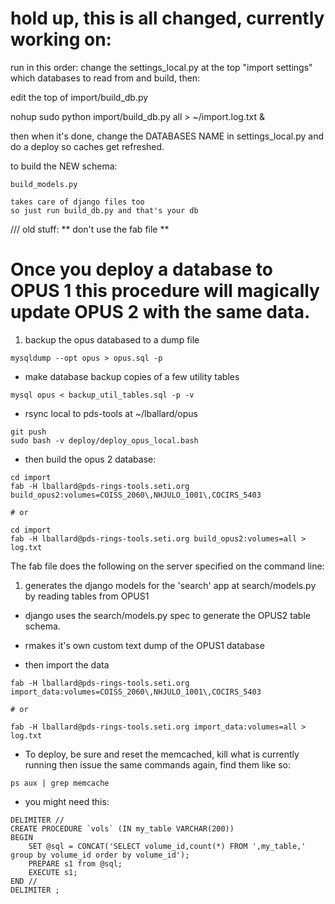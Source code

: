 # hold up, this is all changed, currently working on:

run in this order:
change the settings_local.py at the top "import settings" which databases to read from and build, then: 

edit the top of import/build_db.py 

nohup sudo python import/build_db.py all > ~/import.log.txt &

then when it's done, change the DATABASES NAME in settings_local.py and do a deploy so caches get refreshed. 
 
to build the NEW schema: 

	build_models.py

	takes care of django files too
	so just run build_db.py and that's your db


/// old stuff: ** don't use the fab file **


# Once you deploy a database to OPUS 1 this procedure will magically update OPUS 2 with the same data.

1. backup the opus databased to a dump file

```
mysqldump --opt opus > opus.sql -p
```

- make database backup copies of a few utility tables

```
mysql opus < backup_util_tables.sql -p -v
```

- rsync local to pds-tools at ~/lballard/opus

```
git push
sudo bash -v deploy/deploy_opus_local.bash
```

- then build the opus 2 database:

```
cd import
fab -H lballard@pds-rings-tools.seti.org build_opus2:volumes=COISS_2060\,NHJULO_1001\,COCIRS_5403

# or

cd import
fab -H lballard@pds-rings-tools.seti.org build_opus2:volumes=all > log.txt

```
The fab file does the following on the server specified on the command line:

1.  generates the django models for the 'search' app at search/models.py by reading tables from OPUS1

-  django uses the search/models.py spec to generate the OPUS2 table schema.

-  rmakes it's own custom text dump of the OPUS1 database



- then import the data

```
fab -H lballard@pds-rings-tools.seti.org import_data:volumes=COISS_2060\,NHJULO_1001\,COCIRS_5403

# or

fab -H lballard@pds-rings-tools.seti.org import_data:volumes=all > log.txt

```



- To deploy, be sure and reset the memcached, kill what is currently running then issue the same commands again, find them like so:

```
ps aux | grep memcache
```

- you might need this:


```
DELIMITER //
CREATE PROCEDURE `vols` (IN my_table VARCHAR(200))
BEGIN
    SET @sql = CONCAT('SELECT volume_id,count(*) FROM ',my_table,' group by volume_id order by volume_id');
    PREPARE s1 from @sql;
    EXECUTE s1;
END //
DELIMITER ;
```

